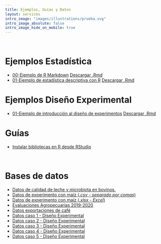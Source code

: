 ```yaml
---
title: Ejemplos, Guías y Datos
layout: services
intro_image: "images/illustrations/prueba.svg"
intro_image_absolute: false
intro_image_hide_on_mobile: true
---
```


<br>

# Ejemplos Estadística

- [00-Ejemplo de R Markdown](/temas/Guides/examples_statistics/01-Ejemplo-rmarkdown.html) [Descargar .Rmd](/temas/Guides/examples_statistics/01-Ejemplo-rmarkdown.zip)
- [01-Ejemplo de estadística descriptiva con R](https://rpubs.com/Edimer/881462) [Descargar .Rmd](/temas/Guides/examples_statistics/02-DescriptivaR1.zip)

# Ejemplos Diseño Experimental

- [01-Ejemplo de introducción al diseño de experimentos](https://rpubs.com/Edimer/876323) [Descargar .Rmd](/temas/Guides/examples_experimental_design/01-Ejemplo-PaperMicrobiota.zip)

# Guías

- [Instalar bibliotecas en R desde RStudio](/temas/Guides/01-InstallPackage.html)

<br>

# Bases de datos

- [Datos de calidad de leche y microbiota en bovinos.](/temas/data/Simpson-Calidad-Leche.xls)
- [Datos de experimento con maíz (*.csv - separado por comas*)](/temas/data/ExperimentoMaiz.csv)
- [Datos de experimento con maíz (*.xlsx - Excel*)](/temas/data/ExperimentoMaiz.xlsx)
- [Evaluaciones Agropecuarias 2019-2020](/temas/data/Evaluaciones_Agropecuarias_Municipales___EVA._2019_-_2020.csv)
- [Datos exportaciones de café](/temas/data/DatosExportacionesPunto3.xlsx)
- [Datos caso 1 - Diseño Experimental](/temas/data/EVA-Depurada.csv)
- [Datos caso 2 - Diseño Experimental](/temas/data/Suelos-Depurada.csv)
- [Datos caso 3 - Diseño Experimental](/temas/data/Agricola-Depurada.csv)
- [Datos caso 4 - Diseño Experimental](/temas/data/Alimentro-Depurada.csv)
- [Datos caso 5 - Diseño Experimental](/temas/data/PapaCanadá-Depurada.csv)